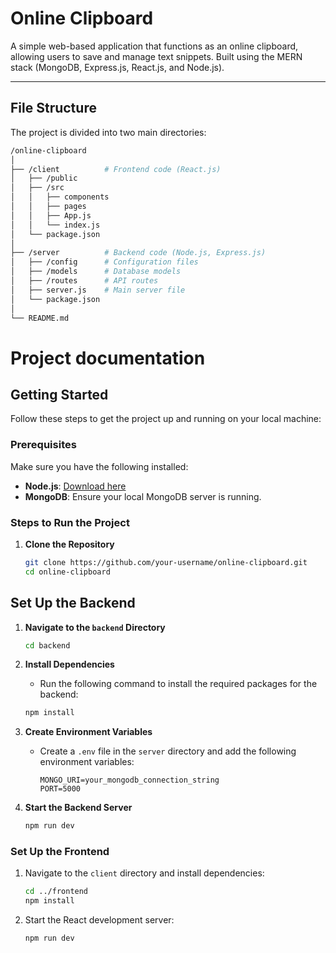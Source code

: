 # Online Clipboard

A simple web-based application that functions as an online clipboard, allowing users to save and manage text snippets. Built using the MERN stack (MongoDB, Express.js, React.js, and Node.js).

---

## File Structure

The project is divided into two main directories:

```bash
/online-clipboard
│
├── /client          # Frontend code (React.js)
│   ├── /public
│   ├── /src
│   │   ├── components
│   │   ├── pages
│   │   ├── App.js
│   │   └── index.js
│   └── package.json
│
├── /server          # Backend code (Node.js, Express.js)
│   ├── /config      # Configuration files
│   ├── /models      # Database models
│   ├── /routes      # API routes
│   ├── server.js    # Main server file
│   └── package.json
│
└── README.md  
```      
# Project documentation
## Getting Started

Follow these steps to get the project up and running on your local machine:

### Prerequisites

Make sure you have the following installed:
- **Node.js**: [Download here](https://nodejs.org)
- **MongoDB**: Ensure your local MongoDB server is running.

### Steps to Run the Project

1. **Clone the Repository**
   ```bash
   git clone https://github.com/your-username/online-clipboard.git
   cd online-clipboard

## Set Up the Backend

1. **Navigate to the `backend` Directory**
   ```bash
   cd backend

2. **Install Dependencies**
   - Run the following command to install the required packages for the backend:
   ```bash
   npm install

3. **Create Environment Variables**
   - Create a `.env` file in the `server` directory and add the following environment variables:
     ```env
     MONGO_URI=your_mongodb_connection_string
     PORT=5000
     ```

4. **Start the Backend Server**
   ```bash
   npm run dev

### Set Up the Frontend

1. Navigate to the `client` directory and install dependencies:
   ```bash
   cd ../frontend
   npm install

2. Start the React development server:
     ```bash
    npm run dev
